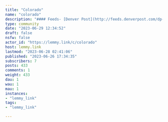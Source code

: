 ```yaml
---
title: "Colorado" 
name: "colorado"
description: "#### Feeds- [Denver Post](http://feeds.denverpost.com/dp-news-topstories)- [Denver 7](https://www.denver7.com/news/local-news.rss)- [9News](https://www.9news.com/feeds/syndication/rss/news/local)"
type: community
date: "2023-06-29 12:34:52"
draft: false
nsfw: false
actor_id: "https://lemmy.link/c/colorado"
host: lemmy.link
lastmod: "2023-06-28 02:41:06"
published: "2023-06-26 17:34:35"
subscribers: 7
posts: 433
comments: 1
weight: 433
dau: 1
wau: 1
mau: 1
instances:
- "lemmy_link"
tags: 
- "lemmy_link"

---
```

